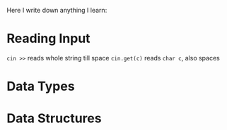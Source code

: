 Here I write down anything I learn:

# Reading Input
`cin >>` reads whole string till space
`cin.get(c)` reads `char c`, also spaces

# Data Types

# Data Structures
